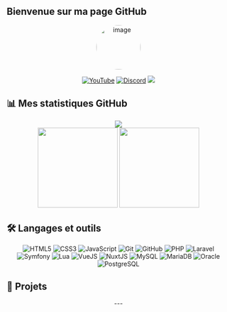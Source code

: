 ## Bienvenue sur ma page GitHub 

<div align="center">
  <img src="https://github.com/user-attachments/assets/ab8213c5-0abd-48a8-a298-7f0e3ec43ea4" alt="image" width="100" height="100" style="border-radius: 50%;" />

  [![YouTube](https://img.shields.io/badge/YouTube-red?style=for-the-badge&logo=youtube&logoColor=white)](https://www.youtube.com/@sayo35)
  [![Discord](https://img.shields.io/badge/Discord-sayo35-%237289DA?style=for-the-badge&logo=discord&logoColor=white)](https://discord.com/invite/hyBn8Nt3Ar)
  ![](https://api.visitorbadge.io/api/VisitorHit?user=MathieuLP35f&repo=github-visitors-badge&countColor=%23257ee3&label=Visiteurs)

</div>

## 📊 Mes statistiques GitHub

<div align="center">
  <img src="https://github-readme-stats.vercel.app/api?username=MathieuLP35&show_icons=true&theme=radical&show=reviews,discussions_started,discussions_answered,prs_merged,prs_merged_percentage" />
</div>

<div align="center">
  <img height="180em" src="https://streak-stats.demolab.com?user=MathieuLP35&theme=radical" />
  <img height="180em" src="https://github-readme-stats.vercel.app/api/top-langs/?username=MathieuLP35&layout=compact&theme=radical" />
</div>

## 🛠️ Langages et outils

<div align="center">
  
  ![HTML5](https://img.shields.io/badge/-HTML5-E34F26?style=flat-square&logo=html5&logoColor=white)
  ![CSS3](https://img.shields.io/badge/-CSS3-1572B6?style=flat-square&logo=css3)
  ![JavaScript](https://img.shields.io/badge/-JavaScript-F7DF1E?style=flat-square&logo=javascript&logoColor=black)
  ![Git](https://img.shields.io/badge/-Git-F05032?style=flat-square&logo=git&logoColor=white)
  ![GitHub](https://img.shields.io/badge/-GitHub-181717?style=flat-square&logo=github)
  ![PHP](https://img.shields.io/badge/-PHP-777BB4?style=flat-square&logo=php&logoColor=white)
  ![Laravel](https://img.shields.io/badge/-Laravel-E74430?style=flat-square&logo=laravel&logoColor=white)
  ![Symfony](https://img.shields.io/badge/-Symfony-black?style=flat-square&logo=symfony)
  ![Lua](https://img.shields.io/badge/-Lua-2C2D72?style=flat-square&logo=lua&logoColor=white)
  ![VueJS](https://img.shields.io/badge/-VueJS-4FC08D?style=flat-square&logo=vue.js&logoColor=white)
  ![NuxtJS](https://img.shields.io/badge/-NuxtJS-00DC82?style=flat-square&logo=nuxt.js&logoColor=white)
  ![MySQL](https://img.shields.io/badge/-MySQL-4479A1?style=flat-square&logo=mysql&logoColor=white)
  ![MariaDB](https://img.shields.io/badge/-MariaDB-003545?style=flat-square&logo=mariadb&logoColor=white)
  ![Oracle](https://img.shields.io/badge/-Oracle-F80000?style=flat-square&logo=oracle&logoColor=white)
  ![PostgreSQL](https://img.shields.io/badge/PostgreSQL-%234169E1?style=flat-square&logo=postgresql&logoColor=white)


</div>

## 🌟 Projets

<div align="center">
  ---
</div>

